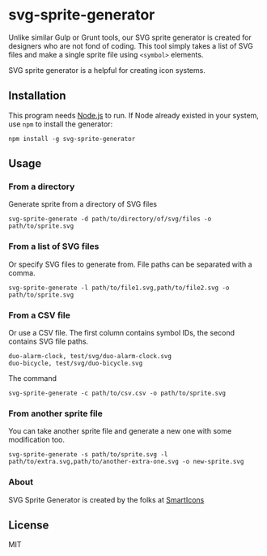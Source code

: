 # svg-sprite-generator

Unlike similar Gulp or Grunt tools, our SVG sprite generator is created for designers who are not fond of coding. This tool simply takes a list of SVG files and make a single sprite file using ```<symbol>``` elements. 

SVG sprite generator is a helpful for creating icon systems.

## Installation

This program needs [Node.js](http://nodejs.org) to run. If Node already existed in your system, use ```npm``` to install the generator:

```
npm install -g svg-sprite-generator
```

## Usage

### From a directory 
Generate sprite from a directory of SVG files

```
svg-sprite-generate -d path/to/directory/of/svg/files -o path/to/sprite.svg
```

### From a list of SVG files
Or specify SVG files to generate from. File paths can be separated with a comma.

```
svg-sprite-generate -l path/to/file1.svg,path/to/file2.svg -o path/to/sprite.svg
```

### From a CSV file
Or use a CSV file. The first column contains symbol IDs, the second contains SVG file paths.

```csv
duo-alarm-clock, test/svg/duo-alarm-clock.svg
duo-bicycle, test/svg/duo-bicycle.svg
```
The command

```
svg-sprite-generate -c path/to/csv.csv -o path/to/sprite.svg
```

### From another sprite file

You can take another sprite file and generate a new one with some modification too.

```
svg-sprite-generate -s path/to/sprite.svg -l path/to/extra.svg,path/to/another-extra-one.svg -o new-sprite.svg
```
### About

SVG Sprite Generator is created by the folks at [SmartIcons](https://smarticons.co)

## License
MIT


